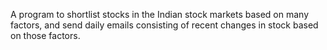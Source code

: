 A program to shortlist stocks in the Indian stock markets based on many factors, and send daily emails consisting of recent changes in stock based on those factors.

